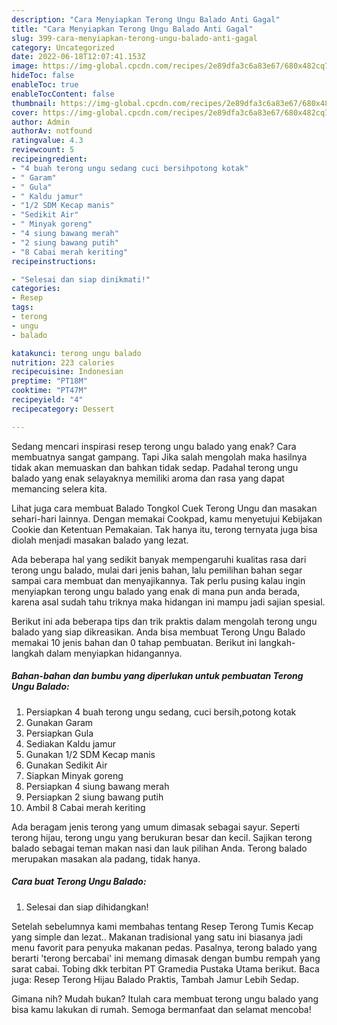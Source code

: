 ```yaml
---
description: "Cara Menyiapkan Terong Ungu Balado Anti Gagal"
title: "Cara Menyiapkan Terong Ungu Balado Anti Gagal"
slug: 399-cara-menyiapkan-terong-ungu-balado-anti-gagal
category: Uncategorized
date: 2022-06-18T12:07:41.153Z
image: https://img-global.cpcdn.com/recipes/2e89dfa3c6a83e67/680x482cq70/terong-ungu-balado-foto-resep-utama.jpg
hideToc: false
enableToc: true
enableTocContent: false
thumbnail: https://img-global.cpcdn.com/recipes/2e89dfa3c6a83e67/680x482cq70/terong-ungu-balado-foto-resep-utama.jpg
cover: https://img-global.cpcdn.com/recipes/2e89dfa3c6a83e67/680x482cq70/terong-ungu-balado-foto-resep-utama.jpg
author: Admin
authorAv: notfound
ratingvalue: 4.3
reviewcount: 5
recipeingredient:
- "4 buah terong ungu sedang cuci bersihpotong kotak"
- " Garam"
- " Gula"
- " Kaldu jamur"
- "1/2 SDM Kecap manis"
- "Sedikit Air"
- " Minyak goreng"
- "4 siung bawang merah"
- "2 siung bawang putih"
- "8 Cabai merah keriting"
recipeinstructions:

- "Selesai dan siap dinikmati!"
categories:
- Resep
tags:
- terong
- ungu
- balado

katakunci: terong ungu balado 
nutrition: 223 calories
recipecuisine: Indonesian
preptime: "PT18M"
cooktime: "PT47M"
recipeyield: "4"
recipecategory: Dessert

---
```



Sedang mencari inspirasi resep terong ungu balado yang enak? Cara membuatnya sangat gampang. Tapi Jika salah mengolah maka hasilnya tidak akan memuaskan dan bahkan tidak sedap. Padahal terong ungu balado yang enak selayaknya memiliki aroma dan rasa yang dapat memancing selera kita.


Lihat juga cara membuat Balado Tongkol Cuek Terong Ungu dan masakan sehari-hari lainnya. Dengan memakai Cookpad, kamu menyetujui Kebijakan Cookie dan Ketentuan Pemakaian. Tak hanya itu, terong ternyata juga bisa diolah menjadi masakan balado yang lezat.

Ada beberapa hal yang sedikit banyak mempengaruhi kualitas rasa dari terong ungu balado, mulai dari jenis bahan, lalu pemilihan bahan segar sampai cara membuat dan menyajikannya. Tak perlu pusing kalau ingin menyiapkan terong ungu balado yang enak di mana pun anda berada, karena asal sudah tahu triknya maka hidangan ini mampu jadi sajian spesial.


Berikut ini ada beberapa tips dan trik praktis dalam mengolah terong ungu balado yang siap dikreasikan. Anda bisa membuat Terong Ungu Balado memakai 10 jenis bahan dan 0 tahap pembuatan. Berikut ini langkah-langkah dalam menyiapkan hidangannya.

<!--inarticleads1-->

##### Bahan-bahan dan bumbu yang diperlukan untuk pembuatan Terong Ungu Balado:

1. Persiapkan 4 buah terong ungu sedang, cuci bersih,potong kotak
1. Gunakan  Garam
1. Persiapkan  Gula
1. Sediakan  Kaldu jamur
1. Gunakan 1/2 SDM Kecap manis
1. Gunakan Sedikit Air
1. Siapkan  Minyak goreng
1. Persiapkan 4 siung bawang merah
1. Persiapkan 2 siung bawang putih
1. Ambil 8 Cabai merah keriting


Ada beragam jenis terong yang umum dimasak sebagai sayur. Seperti terong hijau, terong ungu yang berukuran besar dan kecil. Sajikan terong balado sebagai teman makan nasi dan lauk pilihan Anda. Terong balado merupakan masakan ala padang, tidak hanya. 

<!--inarticleads2-->

##### Cara buat Terong Ungu Balado:


1. Selesai dan siap dihidangkan!

Setelah sebelumnya kami membahas tentang Resep Terong Tumis Kecap yang simple dan lezat.. Makanan tradisional yang satu ini biasanya jadi menu favorit para penyuka makanan pedas. Pasalnya, terong balado yang berarti &#39;terong bercabai&#39; ini memang dimasak dengan bumbu rempah yang sarat cabai. Tobing dkk terbitan PT Gramedia Pustaka Utama berikut. Baca juga: Resep Terong Hijau Balado Praktis, Tambah Jamur Lebih Sedap. 

Gimana nih? Mudah bukan? Itulah cara membuat terong ungu balado yang bisa kamu lakukan di rumah. Semoga bermanfaat dan selamat mencoba!
